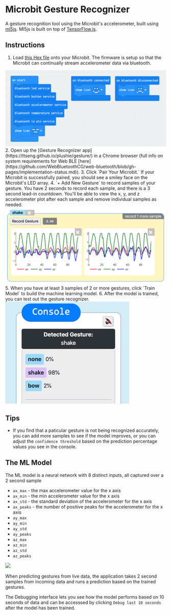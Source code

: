 # Microbit Gesture Recognizer

A gesture recognition tool using the Microbit's accelerometer, built using [ml5js](https://learn.ml5js.org/#/reference/neural-network).  Ml5js is built on top of [TensorFlow.js](https://www.tensorflow.org/js).


## Instructions
1. Load [this Hex file](https://raw.githubusercontent.com/ttseng/plushie/master/firmware/plushie.hex) onto your Microbit.  The firmware is setup so that the Microbit can continually stream accelerometer data via bluetooth.
<img src="hex-code.png">
2. Open up the [Gesture Recognizer app](https://ttseng.github.io/plushie/gesture/) in a Chrome browser (full info on system requirements for Web BLE [here](https://github.com/WebBluetoothCG/web-bluetooth/blob/gh-pages/implementation-status.md)).
3. Click `Pair Your Microbit.`  If your Microbit is successfully paired, you should see a smiley face on the Microbit's LED array.
4. `+ Add New Gesture` to record samples of your gesture.  You have 2 seconds to record each sample, and there is a 3 second lead-in countdown.  You'll be able to view the x, y, and z accelerometer plot after each sample and remove individual samples as needed.
<img src="gesture-sample.png">
5. When you have at least 3 samples of 2 or more gestures, click `Train Model` to build the machine learning model.
6. After the model is trained, you can test out the gesture recognizer.
<img src="prediction.gif">


## Tips
* If you find that a paticular gesture is not being recognized accurately, you can add more samples to see if the model improves, or you can adjust the `confidence threshold` based on the prediction percentage values you see in the console. 

## The ML Model
The ML model is a neural network with 8 distinct inputs, all captured over a 2 second sample
* `ax_max` - the max accelerometer value for the x axis
* `ax_min` - the min accelerometer value for the x axis
* `ax_std` - the standard deviation of the accelerometer for the x axis
* `ax_peaks` - the number of positive peaks for the accelerometer for the x axis
* `ay_max` 
* `ay_min`
* `ay_std`
* `ay_peaks`
* `az_max`
* `az_min`
* `az_std`
* `az_peaks`

<img src="https://upload.wikimedia.org/wikipedia/commons/b/b3/Micro_bit_3_axes_de_l_acc%C3%A9l%C3%A9rom%C3%A8tre.png" width="200">

When predicting gestures from live data, the application takes 2 second samples from incoming data and runs a prediction based on the trained gestures.

The Debugging interface lets you see how the model performs based on 10 seconds of data and can be accesssed by clicking `Debug last 10 seconds` after the model has been trained.
